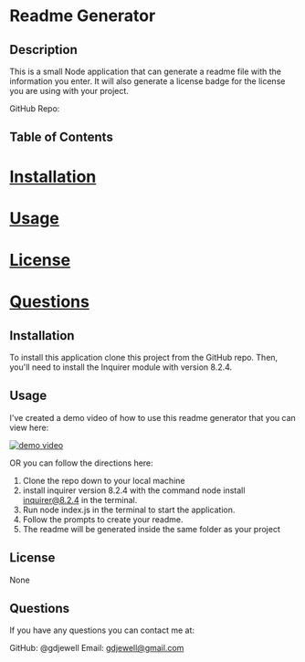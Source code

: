 # Readme Generator

## Description

This is a small Node application that can generate a readme file with the information you enter. It will also generate a license badge for the license you are using with your project. 

GitHub Repo:

## Table of Contents

  # [Installation](#Installation)
  # [Usage](#Usage)
  # [License](#License)
  # [Questions](#Questions)


## Installation

To install this application clone this project from the GitHub repo. Then, you'll need to install the Inquirer module with version 8.2.4.

## Usage

I've created a demo video of how to use this readme generator that you can view here:

[![demo video](http://www.ave81.com/jing/greg-jewell/2023-01-24_08-55-54.png)](https://www.screencast.com/t/OrlluXTPrlP "Video Title")

OR you can follow the directions here:

1. Clone the repo down to your local machine
2. install inquirer version 8.2.4 with the command node install inquirer@8.2.4 in the terminal.
3. Run node index.js in the terminal to start the application.
4. Follow the prompts to create your readme.
5. The readme will be generated inside the same folder as your project

## License
None

## Questions

If you have any questions you can contact me at:

GitHub: @gdjewell
Email: gdjewell@gmail.com



